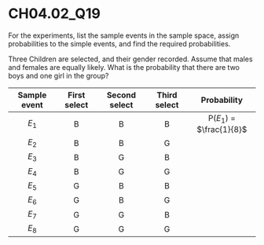
# CH04.02_Q19 #

For the experiments, list the sample events in the sample space, assign probabilities to the simple events, and find the required probabilities.

Three Children are selected, and their gender recorded. Assume that males and females are equally likely. What is the probability that there are two boys and one girl in the group?

| Sample event | First select | Second select | Third select | Probability |
|:------------:|:------------:|:-------------:|:------------:|:-----------:|
| $E_{1}$      | B	          | B             | B            | P($E_{1}$) = $\frac{1}{8}$ |
| $E_{2}$      | B	          | B             |	G            | 
| $E_{3}$      | B            | G             | B            |
| $E_{4}$      | B            | G             |	G            |
| $E_{5}$      | G            |	B             |	B            |
| $E_{6}$      | G            |	B             |	G            |
| $E_{7}$      | G            | G             | B            |
| $E_{8}$      | G            | G             | G            |




